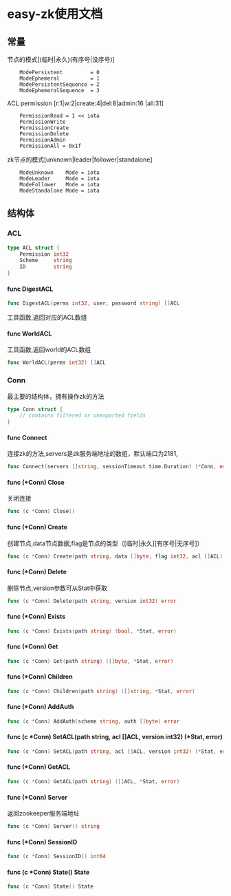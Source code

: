 # easy-zk使用文档

## 常量

节点的模式[(临时|永久)(有序号|没序号)]
```
    ModePersistent         = 0
    ModeEphemeral          = 1
    ModePersistentSequence = 2
    ModeEphemeralSequence  = 3
```

ACL permission [r:1|w:2|create:4|del:8|admin:16 
|all:31]
```
    PermissionRead = 1 << iota
    PermissionWrite
    PermissionCreate
    PermissionDelete
    PermissionAdmin
    PermissionAll = 0x1f

```

zk节点的模式[unknown|leader|follower|standalone]
```
    ModeUnknown    Mode = iota
    ModeLeader     Mode = iota
    ModeFollower   Mode = iota
    ModeStandalone Mode = iota
```

## 结构体

### ACL
```go
type ACL struct {
    Permission int32
    Scheme     string
    ID         string
}
```

#### func DigestACL
```go
func DigestACL(perms int32, user, password string) []ACL
```
工具函数,返回对应的ACL数组

#### func WorldACL
工具函数,返回world的ACL数组
```go
func WorldACL(perms int32) []ACL
```

### Conn
最主要的结构体，拥有操作zk的方法
```go
type Conn struct {
    // contains filtered or unexported fields
}
```
#### func Connect
连接zk的方法,servers是zk服务端地址的数组，默认端口为2181,
```go
func Connect(servers []string, sessionTimeout time.Duration) (*Conn, error)
```

#### func (*Conn) Close
关闭连接
```go
func (c *Conn) Close()
```

#### func (*Conn) Create
创建节点,data节点数据,flag是节点的类型（[临时|永久][有序号|无序号]）
```go
func (c *Conn) Create(path string, data []byte, flag int32, acl []ACL) (string, error)
```

#### func (*Conn) Delete
删除节点,version参数可从Stat中获取
```go
func (c *Conn) Delete(path string, version int32) error
```

#### func (*Conn) Exists
```go
func (c *Conn) Exists(path string) (bool, *Stat, error)
```

#### func (*Conn) Get
```go
func (c *Conn) Get(path string) ([]byte, *Stat, error)
```

#### func (*Conn) Children
```go
func (c *Conn) Children(path string) ([]string, *Stat, error)
```

#### func (*Conn) AddAuth
```go
func (c *Conn) AddAuth(scheme string, auth []byte) error
```

#### func (c *Conn) SetACL(path string, acl []ACL, version int32) (*Stat, error)
```go
func (c *Conn) SetACL(path string, acl []ACL, version int32) (*Stat, error)
```

#### func (*Conn) GetACL
```go
func (c *Conn) GetACL(path string) ([]ACL, *Stat, error)
```

#### func (*Conn) Server
返回zookeeper服务端地址  
```go
func (c *Conn) Server() string
```

#### func (*Conn) SessionID 
```go
func (c *Conn) SessionID() int64
```

#### func (c *Conn) State() State
```go
func (c *Conn) State() State

```
